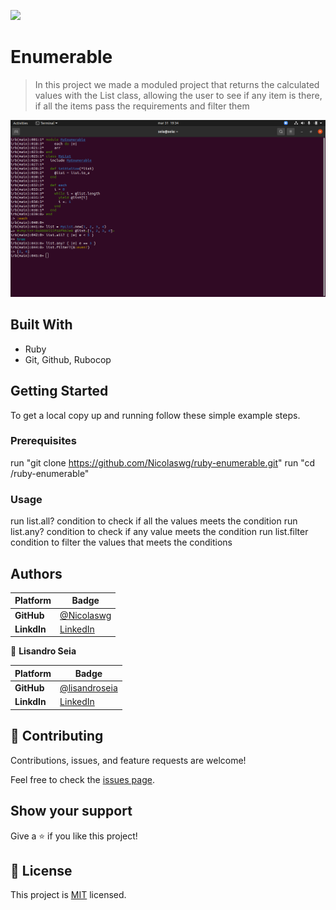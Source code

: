 ![](https://img.shields.io/badge/Microverse-blueviolet)

# Enumerable

> In this project we made a moduled project that returns the calculated values with the List class, allowing the user to see if any item is there, if all the items pass the requirements and filter them

![](app_screenshot.png)


## Built With

- Ruby
- Git, Github, Rubocop

## Getting Started



To get a local copy up and running follow these simple example steps.

### Prerequisites

run "git clone https://github.com/Nicolaswg/ruby-enumerable.git"
run "cd /ruby-enumerable"

### Usage
run list.all? condition to check if all the values meets the condition
run list.any? condition to check if any value meets the condition
run list.filter condition to filter the values that meets the conditions

## Authors

Platform | Badge |
 --- | --- |
 **GitHub**  | [@Nicolaswg](https://github.com/Nicolaswg)
 **LinkdIn** | [LinkedIn](https://www.linkedin.com/in/nicolas-gonzalez-8623461a0/)

👤 **Lisandro Seia**

Platform | Badge |
 --- | --- |
 **GitHub**  | [@lisandroseia](https://github.com/lisandroseia)
 **LinkdIn** | [LinkedIn](https://www.linkedin.com/in/lisandro-seia-295120225/)

## 🤝 Contributing

Contributions, issues, and feature requests are welcome!

Feel free to check the [issues page](../../issues/).

## Show your support

Give a ⭐️ if you like this project!

## 📝 License

This project is [MIT](./MIT.md) licensed.
